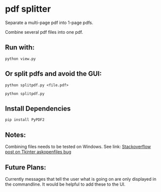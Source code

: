 # pdf splitter
Separate a multi-page pdf into 1-page pdfs.

Combine several pdf files into one pdf.

## Run with:
`python view.py`

## Or split pdfs and avoid the GUI:
`python splitpdf.py <file.pdf>`

`python splitpdf.py`

## Install Dependencies
`pip install PyPDF2`

## Notes:
Combining files needs to be tested on Windows. See link:
[Stackoverflow post on Tkinter askopenfiles bug](https://stackoverflow.com/questions/4116249/parsing-the-results-of-askopenfilenames)

## Future Plans:
Currently messages that tell the user what is going on are only displayed in the commandline. It would be helpful to add these to the UI.
